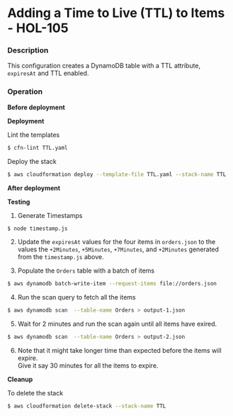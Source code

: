 # Adding a Time to Live (TTL) to Items - HOL-105

### Description

This configuration creates a DynamoDB table with a TTL attribute, `expiresAt` and TTL enabled.

### Operation

**Before deployment**

**Deployment**

Lint the templates

```bash
$ cfn-lint TTL.yaml
```

Deploy the stack

```bash
$ aws cloudformation deploy --template-file TTL.yaml --stack-name TTL
```

**After deployment**

**Testing**

1. Generate Timestamps

```bash
$ node timestamp.js
```

2. Update the `expiresAt` values for the four items in `orders.json` to the values the `+2Minutes`, `+5Minutes`, `+7Minutes`, and `+2Minutes` generated from the `timestamp.js` above.

3. Populate the `Orders` table with a batch of items

```bash
$ aws dynamodb batch-write-item --request-items file://orders.json
```

4. Run the scan query to fetch all the items

```bash
$ aws dynamodb scan  --table-name Orders > output-1.json
```

5. Wait for 2 minutes and run the scan again until all items have exired.

```bash
$ aws dynamodb scan  --table-name Orders > output-2.json
```

6. Note that it might take longer time than expected before the items will expire.  
   Give it say 30 minutes for all the items to expire.

**Cleanup**

To delete the stack

```bash
$ aws cloudformation delete-stack --stack-name TTL
```
